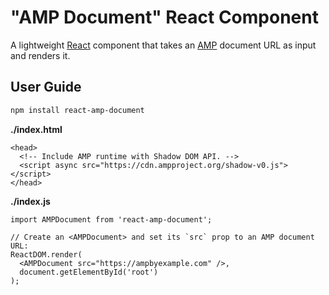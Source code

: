 # "AMP Document" React Component

A lightweight [React](https://facebook.github.io/react/) component that takes an [AMP](https://www.ampproject.org) document URL as input and renders it.

## User Guide

```sh
npm install react-amp-document
```

**./index.html**
```
<head>
  <!-- Include AMP runtime with Shadow DOM API. -->
  <script async src="https://cdn.ampproject.org/shadow-v0.js"></script>
</head>
```

**./index.js**
```
import AMPDocument from 'react-amp-document';

// Create an <AMPDocument> and set its `src` prop to an AMP document URL:
ReactDOM.render(
  <AMPDocument src="https://ampbyexample.com" />,
  document.getElementById('root')
);
```
